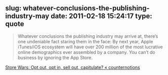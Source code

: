 slug: whatever-conclusions-the-publishing-industry-may
date: 2011-02-18 15:24:17
type: quote
---

> Whatever conclusions the publishing industry may arrive at, there’s one undeniable fact staring them in the face: By next year, Apple iTunes/iOS ecosystem will have over 200 million of the most lucrative online demographics ever assembled by a company. You can’t do business by ignoring the App Store.

[Store Wars: Opt out, opt in, sell out, capitulate? « counternotions](http://counternotions.com/2011/02/16/stores/)
